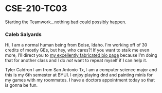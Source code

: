 # CSE-210-TC03
 Starting the Teamwork...nothing bad could possibly happen.

### Caleb Salyards

Hi, I am a normal human being from Boise, Idaho. I'm working off of 30 credits of mostly GEs, but hey, who cares?!
If you want to stalk me even more, I'll direct you to [my excellently fabricated bio page](https://csaly-wdd130.glitch.me/aboutme.html) because I'm doing that for another class and I do *not* want to repeat myself if I can help it.

 
 Tyler Caldron 
 I am from San Antonio Tx, I am a computer science major and this is my 6th semester at BYUI.
 I enjoy playing dnd and painting minis for my games with my roommates. I have a doctors appointment today so that is gonna be fun.
